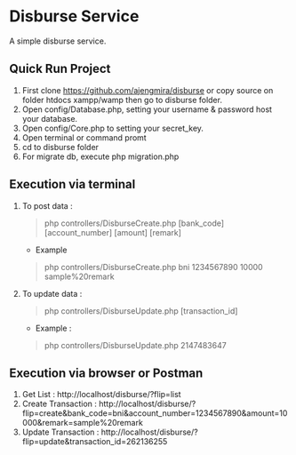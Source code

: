 # Disburse Service

A simple disburse service.

## Quick Run Project
1. First clone https://github.com/ajengmira/disburse or copy source on folder htdocs xampp/wamp then go to disburse folder.
2. Open config/Database.php, setting your username & password host your database.  
3. Open config/Core.php to setting your secret_key.
4. Open terminal or command promt
5. cd to disburse folder
6. For migrate db, execute 
	php migration.php

## Execution via terminal
1. To post data : 
	> php controllers/DisburseCreate.php [bank_code] [account_number] [amount] [remark]
	* Example 
	> php controllers/DisburseCreate.php bni 1234567890 10000 sample%20remark
2. To update data :
	> php controllers/DisburseUpdate.php [transaction_id]
	* Example :
	> php controllers/DisburseUpdate.php 2147483647

## Execution via browser or Postman
1. Get List : 
	http://localhost/disburse/?flip=list
2. Create Transaction :	
	http://localhost/disburse/?flip=create&bank_code=bni&account_number=1234567890&amount=10000&remark=sample%20remark
3. Update Transaction :	
	http://localhost/disburse/?flip=update&transaction_id=262136255
```
